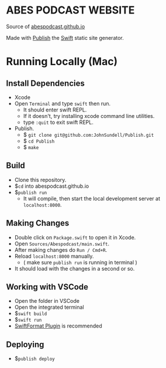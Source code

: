 # ABES PODCAST WEBSITE

Source of [abespodcast.github.io](https://abespodcast.github.io)

Made with [Publish](https://github.com/johnsundell/publish) the [Swift](https://swift.org) static site generator.

# Running Locally (Mac)

## Install Dependencies

- Xcode
- Open `Terminal` and type `swift` then run.
  - It should enter swift REPL.
  - If it doesn't, try installing xcode command line utilities.
  - type `:quit` to exit swift REPL.
- Publish.
  - \$ `git clone git@github.com:JohnSundell/Publish.git`
  - \$ `cd Publish`
  - \$ `make`

## Build

- Clone this repository.
- $`cd` into abespodcast.github.io
- $`publish run`
  - It will compile, then start the local development server at `localhost:8000`.

## Making Changes

- Double click on `Package.swift` to open it in Xcode.
- Open `Sources/Abespodcast/main.swift`.
- After making changes do `Run / Cmd+R`.
- Reload `localhost:8000` manually.
  - ( make sure `publish run` is running in terminal )
- It should load with the changes in a second or so.

## Working with VSCode

- Open the folder in VSCode
- Open the integrated terminal
- $`swift build`
- $`swift run`
- [SwiftFormat Plugin](https://marketplace.visualstudio.com/items?itemName=vknabel.vscode-swiftformat) is recommended

## Deploying

- $`publish deploy`

